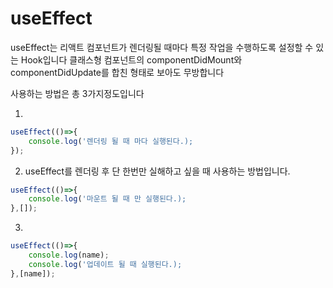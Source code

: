 # useEffect

useEffect는 리액트 컴포넌트가 렌더링될 때마다 특정 작업을 수행하도록 설정할 수 있는 Hook입니다
클래스형 컴포넌트의 componentDidMount와 componentDidUpdate를 합친 형태로 보아도 무방합니다

사용하는 방법은 총 3가지정도입니다

1.

```js
useEffect(()=>{
    console.log('렌더링 될 때 마다 실행된다.);
});
```

2. useEffect를 렌더링 후 단 한번만 실해하고 싶을 때 사용하는 방법입니다.

```js
useEffect(()=>{
    console.log('마운트 될 때 만 실행된다.);
},[]);
```

3.

```js
useEffect(()=>{
    console.log(name);
    console.log('업데이트 될 때 실행된다.);
},[name]);
```
